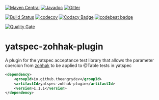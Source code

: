 [![Maven Central](https://img.shields.io/maven-central/v/io.github.theangrydev/yatspec-zohhak-plugin.svg)](https://mvnrepository.com/artifact/io.github.theangrydev/yatspec-zohhak-plugin)
[![Javadoc](http://javadoc-badge.appspot.com/io.github.theangrydev/yatspec-zohhak-plugin.svg?label=javadoc)](http://javadoc-badge.appspot.com/io.github.theangrydev/yatspec-zohhak-plugin)
[![Gitter](https://badges.gitter.im/yatspec-zohhak-plugin/Lobby.svg)](https://gitter.im/yatspec-zohhak-plugin/Lobby?utm_source=badge&utm_medium=badge&utm_campaign=pr-badge)

[![Build Status](https://travis-ci.org/theangrydev/yatspec-zohhak-plugin.svg?branch=master)](https://travis-ci.org/theangrydev/yatspec-zohhak-plugin)
[![codecov](https://codecov.io/gh/theangrydev/yatspec-zohhak-plugin/branch/master/graph/badge.svg)](https://codecov.io/gh/theangrydev/yatspec-zohhak-plugin)
[![Codacy Badge](https://api.codacy.com/project/badge/Grade/68843998a241479a9a9c1b99408f1830)](https://www.codacy.com/app/liam-williams/yatspec-zohhak-plugin?utm_source=github.com&amp;utm_medium=referral&amp;utm_content=theangrydev/yatspec-zohhak-plugin&amp;utm_campaign=Badge_Grade)
[![codebeat badge](https://codebeat.co/badges/d1198635-03b2-4e38-ab3a-ae4d94923859)](https://codebeat.co/projects/github-com-theangrydev-yatspec-zohhak-plugin)

[![Quality Gate](https://sonarcloud.io/api/project_badges/quality_gate?project=io.github.theangrydev:yatspec-zohhak-plugin)](https://sonarcloud.io/dashboard?id=io.github.theangrydev:yatspec-zohhak-plugin)

# yatspec-zohhak-plugin
A plugin for the yatspec acceptance test library that allows the parameter coercion from [zohhak](https://github.com/piotrturski/zohhak) to be applied to @Table tests in yatspec

```xml
<dependency>
    <groupId>io.github.theangrydev</groupId>
    <artifactId>yatspec-zohhak-plugin</artifactId>
    <version>1.1.1</version>
</dependency>
```
